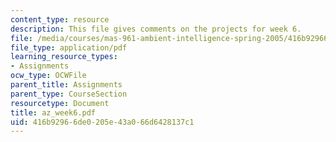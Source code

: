 ```yaml
---
content_type: resource
description: This file gives comments on the projects for week 6.
file: /media/courses/mas-961-ambient-intelligence-spring-2005/416b92966de0205e43a066d6428137c1_az_week6.pdf
file_type: application/pdf
learning_resource_types:
- Assignments
ocw_type: OCWFile
parent_title: Assignments
parent_type: CourseSection
resourcetype: Document
title: az_week6.pdf
uid: 416b9296-6de0-205e-43a0-66d6428137c1
---
```

